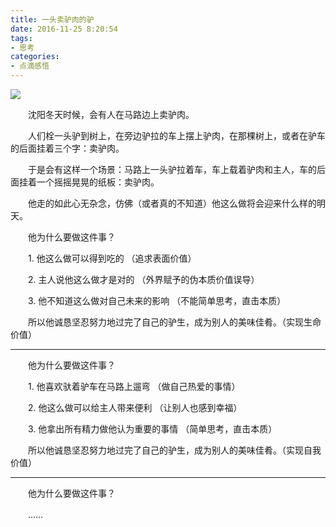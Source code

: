 ```yaml
---
title: 一头卖驴肉的驴
date: 2016-11-25 8:20:54
tags: 
- 思考
categories:
- 点滴感悟
---
```

  ![](/images/lv.jpg)

　　沈阳冬天时候，会有人在马路边上卖驴肉。 

　　人们栓一头驴到树上，在旁边驴拉的车上摆上驴肉，在那棵树上，或者在驴车的后面挂着三个字：卖驴肉。

　　于是会有这样一个场景：马路上一头驴拉着车，车上载着驴肉和主人，车的后面挂着一个摇摇晃晃的纸板：卖驴肉。　

　　他走的如此心无杂念，仿佛（或者真的不知道）他这么做将会迎来什么样的明天。
　

　　他为什么要做这件事？

　　1. 他这么做可以得到吃的    （追求表面价值）


　　2. 主人说他这么做才是对的 （外界赋予的伪本质价值误导）
　　

　　3. 他不知道这么做对自己未来的影响 （不能简单思考，直击本质）


　　所以他诚恳坚忍努力地过完了自己的驴生，成为别人的美味佳肴。（实现生命价值）

***

　　他为什么要做这件事？

　　1. 他喜欢驮着驴车在马路上遛弯    （做自己热爱的事情）


　　2. 他这么做可以给主人带来便利 （让别人也感到幸福）
　　

　　3. 他拿出所有精力做他认为重要的事情 （简单思考，直击本质）


　　所以他诚恳坚忍努力地过完了自己的驴生，成为别人的美味佳肴。（实现自我价值）
***

　　他为什么要做这件事？
　　

　　……
　　